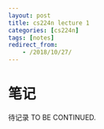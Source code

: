 ```yaml
---
layout: post
title: cs224n lecture 1
categories: [cs224n]
tags: [notes]
redirect_from:
    - /2018/10/27/
---
```



# 笔记
待记录
TO BE CONTINUED.
